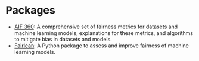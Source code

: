 # Packages

- [AIF 360](https://github.com/Trusted-AI/AIF360): A comprehensive set of fairness metrics for datasets and machine learning models, explanations for these metrics, and algorithms to mitigate bias in datasets and models.
- [Fairlean](https://github.com/fairlearn/fairlearn): A Python package to assess and improve fairness of machine learning models. 
